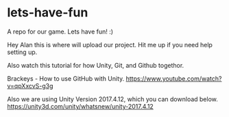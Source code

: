 # lets-have-fun
A repo for our game. Lets have fun! :)

Hey Alan this is where will upload our project. Hit me up if you need help setting up.

Also watch this tutorial for how Unity, Git, and Github togethor.

Brackeys - How to use GitHub with Unity.
https://www.youtube.com/watch?v=qpXxcvS-g3g

Also we are using Unity Version 2017.4.12, which you can download below.
https://unity3d.com/unity/whatsnew/unity-2017.4.12
